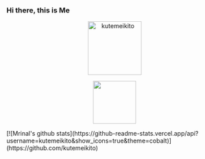 ### Hi there, this is Me
<p align="center"><img width="125" src="https://komarev.com/ghpvc/?username=kutemeikito&style=flat-square" alt="kutemeikito"></p>
<p align="center"><img width="100" src="https://github.githubassets.com/images/mona-whisper.gif"></p>
[![Mrinal's github stats](https://github-readme-stats.vercel.app/api?username=kutemeikito&show_icons=true&theme=cobalt)](https://github.com/kutemeikito)
